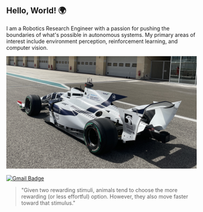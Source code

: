 ## Hello, World! 🌍

<p align='left'>
I am a Robotics Research Engineer with a passion for pushing the boundaries of what's possible in autonomous systems.
My primary areas of interest include environment perception, reinforcement learning, and computer vision.
</p>

![Your Picture](IMG_1788.jpg)

[![Gmail Badge](https://img.shields.io/badge/Gmail-313131?style=for-the-badge&logo=gmail&logoColor=red)](mailto:al.r.falah@gmail.com)

> "Given two rewarding stimuli, animals tend to choose the more rewarding (or less effortful) option. However, they also move faster toward that stimulus."

<!--
```python
def main():
    name = "[Your Name]"
    location = "[Your Location]"
    favorite_editor = "[Your Favorite Editor]"

    print(f"\nName: {name}")
    print(f"Living in: {location}")
    print(f"Favourite editor: {favorite_editor}\n")

if __name__ == "__main__":
    main()

